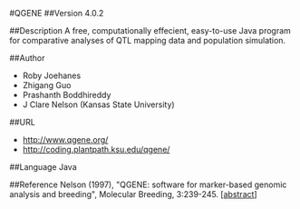 #QGENE
##Version
4.0.2

##Description
A free, computationally effecient, easy-to-use Java program for comparative analyses of QTL mapping data and population simulation.

##Author
* Roby Joehanes
* Zhigang Guo
* Prashanth Boddhireddy
* J Clare Nelson (Kansas State University)

##URL
* http://www.qgene.org/
* http://coding.plantpath.ksu.edu/qgene/

##Language
Java

##Reference
Nelson (1997), "QGENE: software for marker-based genomic analysis and breeding", Molecular Breeding, 3:239-245\. [[abstract](http://dx.doi.org/10.1023/A:1009604312050)]

